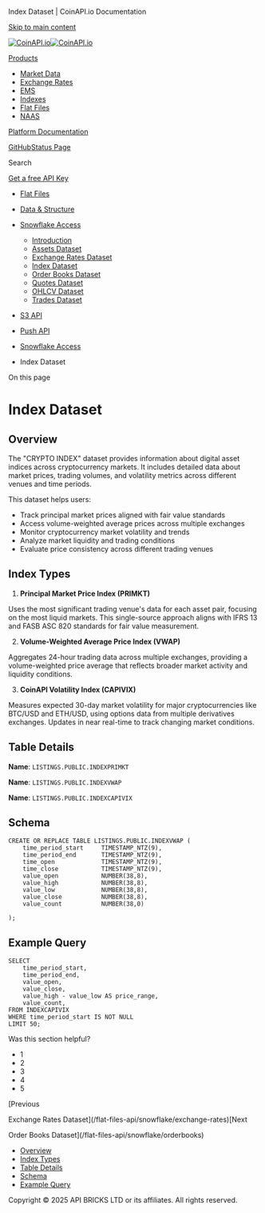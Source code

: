 Index Dataset | CoinAPI.io Documentation




[Skip to main content](#__docusaurus_skipToContent_fallback)

[![CoinAPI.io](/img/logo.svg)![CoinAPI.io](/img/logo.svg)](https://www.coinapi.io)

[Products](/flat-files-api/snowflake/index-data)

* [Market Data](/market-data/)
* [Exchange Rates](/exchange-rates-api/)
* [EMS](/ems-api/)
* [Indexes](/indexes-api/)
* [Flat Files](/flat-files-api/)
* [NAAS](/naas-api/)

[Platform Documentation](/general/authentication)

[GitHub](https://github.com/api-bricks/api-bricks-sdk)[Status Page](https://status.coinapi.io)

Search

[Get a free API Key](https://console.coinapi.io/?link=/apikeys/create)

* [Flat Files](/flat-files-api/)
* [Data & Structure](/flat-files-api/data-types/)
* [Snowflake Access](/flat-files-api/snowflake/)

  + [Introduction](/flat-files-api/snowflake/)
  + [Assets Dataset](/flat-files-api/snowflake/assets)
  + [Exchange Rates Dataset](/flat-files-api/snowflake/exchange-rates)
  + [Index Dataset](/flat-files-api/snowflake/index-data)
  + [Order Books Dataset](/flat-files-api/snowflake/orderbooks)
  + [Quotes Dataset](/flat-files-api/snowflake/quotes)
  + [OHLCV Dataset](/flat-files-api/snowflake/ohlcv)
  + [Trades Dataset](/flat-files-api/snowflake/trades)
* [S3 API](/flat-files-api/s3-api/)
* [Push API](/flat-files-api/rest-api/push-api)

* [Snowflake Access](/flat-files-api/snowflake/)
* Index Dataset

On this page

Index Dataset
=============

Overview[​](/flat-files-api/snowflake/index-data#overview "Direct link to Overview")
------------------------------------------------------------------------------------

The "CRYPTO INDEX" dataset provides information about digital asset indices across cryptocurrency markets. It includes detailed data about market prices, trading volumes, and volatility metrics across different venues and time periods.

This dataset helps users:

* Track principal market prices aligned with fair value standards
* Access volume-weighted average prices across multiple exchanges
* Monitor cryptocurrency market volatility and trends
* Analyze market liquidity and trading conditions
* Evaluate price consistency across different trading venues

Index Types[  ​](/flat-files-api/snowflake/index-data#index-types "Direct link to Index Types")
-----------------------------------------------------------------------------------------------

1. **Principal Market Price Index (PRIMKT)**

Uses the most significant trading venue's data for each asset pair, focusing on the most liquid markets. This single-source approach aligns with IFRS 13 and FASB ASC 820 standards for fair value measurement.

2. **Volume-Weighted Average Price Index (VWAP)**

Aggregates 24-hour trading data across multiple exchanges, providing a volume-weighted price average that reflects broader market activity and liquidity conditions.

3. **CoinAPI Volatility Index (CAPIVIX)**

Measures expected 30-day market volatility for major cryptocurrencies like BTC/USD and ETH/USD, using options data from multiple derivatives exchanges. Updates in near real-time to track changing market conditions.

Table Details[​](/flat-files-api/snowflake/index-data#table-details "Direct link to Table Details")
---------------------------------------------------------------------------------------------------

**Name**: `LISTINGS.PUBLIC.INDEXPRIMKT`

**Name**: `LISTINGS.PUBLIC.INDEXVWAP`

**Name**: `LISTINGS.PUBLIC.INDEXCAPIVIX`

Schema[​](/flat-files-api/snowflake/index-data#schema "Direct link to Schema")
------------------------------------------------------------------------------

```
CREATE OR REPLACE TABLE LISTINGS.PUBLIC.INDEXVWAP (  
    time_period_start     TIMESTAMP_NTZ(9),  
    time_period_end       TIMESTAMP_NTZ(9),  
    time_open             TIMESTAMP_NTZ(9),  
    time_close            TIMESTAMP_NTZ(9),  
    value_open            NUMBER(38,8),  
    value_high            NUMBER(38,8),  
    value_low             NUMBER(38,8),  
    value_close           NUMBER(38,8),  
    value_count           NUMBER(38,0)  
  
);
```

Example Query[​](/flat-files-api/snowflake/index-data#example-query "Direct link to Example Query")
---------------------------------------------------------------------------------------------------

```
SELECT   
    time_period_start,  
    time_period_end,  
    value_open,  
    value_close,  
    value_high - value_low AS price_range,  
    value_count,  
FROM INDEXCAPIVIX  
WHERE time_period_start IS NOT NULL  
LIMIT 50;
```

Was this section helpful?

* 1
* 2
* 3
* 4
* 5

[Previous

Exchange Rates Dataset](/flat-files-api/snowflake/exchange-rates)[Next

Order Books Dataset](/flat-files-api/snowflake/orderbooks)

* [Overview](/flat-files-api/snowflake/index-data#overview)
* [Index Types](/flat-files-api/snowflake/index-data#index-types)
* [Table Details](/flat-files-api/snowflake/index-data#table-details)
* [Schema](/flat-files-api/snowflake/index-data#schema)
* [Example Query](/flat-files-api/snowflake/index-data#example-query)

Copyright © 2025 API BRICKS LTD or its affiliates. All rights reserved.